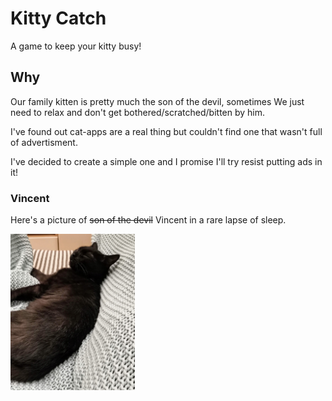 # Kitty Catch

A game to keep your kitty busy!

## Why

Our family kitten is pretty much the son of the devil, sometimes We just need to relax and don't get bothered/scratched/bitten by him.

I've found out cat-apps are a real thing but couldn't find one that wasn't full of advertisment.

I've decided to create a simple one and I promise I'll try resist putting ads in it!

### Vincent

Here's a picture of ~~son of the devil~~ Vincent in a rare lapse of sleep.

<img src="./vincent.jpg" height="250"/>
